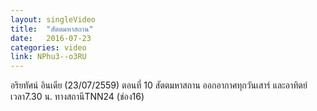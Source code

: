 ```yaml
---
layout: singleVideo
title:  "สัตตมหาสถาน"
date:   2016-07-23
categories: video
link: NPhu3--o3RU
---
```


อริยทัศน์ อินเดีย (23/07/2559) ตอนที่ 10
สัตตมหาสถาน 
ออกอากาศทุกวันเสาร์ และอาทิตย์ เวลา7.30 น. ทางสถานีTNN24 (ช่อง16)